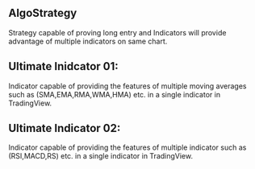 ## AlgoStrategy
Strategy capable of proving long entry and Indicators will provide advantage of multiple indicators on same chart.
## Ultimate Inidcator 01:
Indicator capable of providing the features of multiple moving averages such as (SMA,EMA,RMA,WMA,HMA) etc. in a single indicator in TradingView.
## Ultimate Indicator 02:
Indicator capable of providing the features of multiple indicator such as (RSI,MACD,RS) etc. in a single indicator in TradingView.
